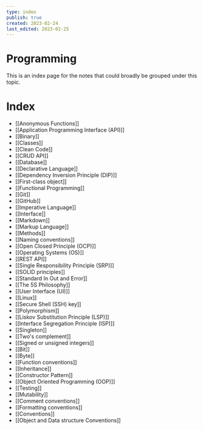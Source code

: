 ```yaml
---
type: index
publish: true
created: 2023-02-24
last_edited: 2023-02-25
---
```

# Programming
This is an index page for the notes that could broadly be grouped under this topic.
# Index
- [[Anonymous Functions]]
- [[Application Programming Interface (API)]]
- [[Binary]]
- [[Classes]]
- [[Clean Code]]
- [[CRUD API]]
- [[Database]]
- [[Declarative Language]]
- [[Dependency Inversion Principle (DIP)]]
- [[First-class object]]
- [[Functional Programming]]
- [[Git]]
- [[GitHub]]
- [[Imperative Language]]
- [[Interface]]
- [[Markdown]]
- [[Markup Language]]
- [[Methods]]
- [[Naming conventions]]
- [[Open Closed Principle (OCP)]]
- [[Operating Systems (OS)]]
- [[REST API]]
- [[Single Responsibility Principle (SRP)]]
- [[SOLID principles]]
- [[Standard In Out and Error]]
- [[The 5S Philosophy]]
- [[User Interface (UI)]]
- [[Linux]]
- [[Secure Shell (SSH) key]]
- [[Polymorphism]]
- [[Liskov Substitution Principle (LSP)]]
- [[Interface Segregation Principle (ISP)]]
- [[Singleton]]
- [[Two's complement]]
- [[Signed or unsigned integers]]
- [[Bit]]
- [[Byte]]
- [[Function conventions]]
- [[Inheritance]]
- [[Constructor Pattern]]
- [[Object Oriented Programming (OOP)]]
- [[Testing]]
- [[Mutability]]
- [[Comment conventions]]
- [[Formatting conventions]]
- [[Conventions]]
- [[Object and Data structure Conventions]]